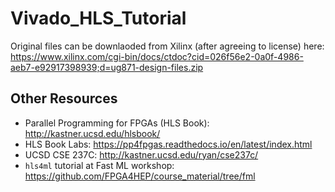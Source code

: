 # Vivado_HLS_Tutorial

Original files can be downlaoded from Xilinx (after agreeing to license) here: https://www.xilinx.com/cgi-bin/docs/ctdoc?cid=026f56e2-0a0f-4986-aeb7-e92917398939;d=ug871-design-files.zip

## Other Resources 
- Parallel Programming for FPGAs (HLS Book): http://kastner.ucsd.edu/hlsbook/
- HLS Book Labs: https://pp4fpgas.readthedocs.io/en/latest/index.html
- UCSD CSE 237C: http://kastner.ucsd.edu/ryan/cse237c/
- `hls4ml` tutorial at Fast ML workshop: https://github.com/FPGA4HEP/course_material/tree/fml
